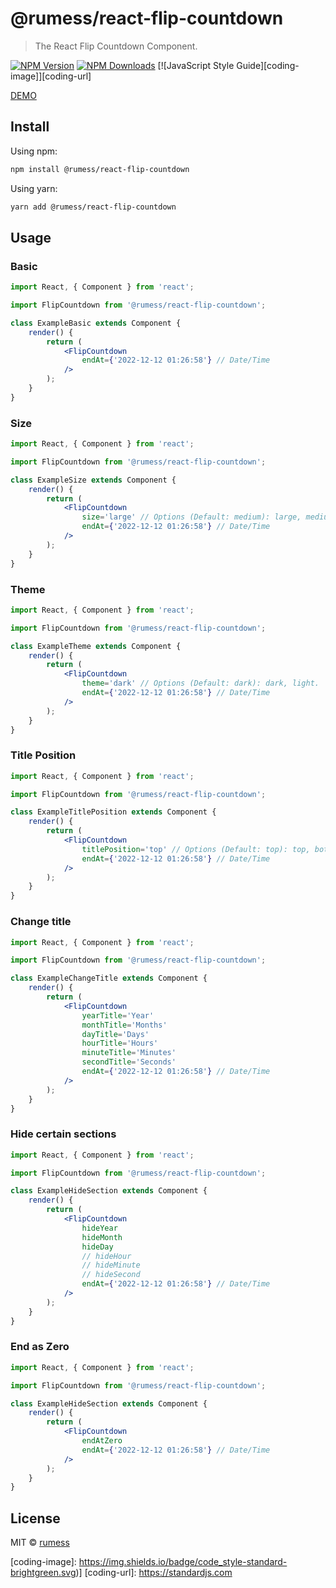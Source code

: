 # @rumess/react-flip-countdown

> The React Flip Countdown Component.

[![NPM Version][npm-image]][npm-url]
[![NPM Downloads][downloads-image]][downloads-url]
[![JavaScript Style Guide][coding-image]][coding-url]

[DEMO](https://rumess.github.io/react-flip-countdown/)

## Install

Using npm:
```bash
npm install @rumess/react-flip-countdown
```

Using yarn:
```bash
yarn add @rumess/react-flip-countdown
```

## Usage

### Basic

```jsx
import React, { Component } from 'react';

import FlipCountdown from '@rumess/react-flip-countdown';

class ExampleBasic extends Component {
    render() {
        return (
            <FlipCountdown
                endAt={'2022-12-12 01:26:58'} // Date/Time
            />
        );
    }
}
```

### Size

```jsx
import React, { Component } from 'react';

import FlipCountdown from '@rumess/react-flip-countdown';

class ExampleSize extends Component {
    render() {
        return (
            <FlipCountdown
                size='large' // Options (Default: medium): large, medium, small, extra-small.
                endAt={'2022-12-12 01:26:58'} // Date/Time
            />
        );
    }
}
```

### Theme

```jsx
import React, { Component } from 'react';

import FlipCountdown from '@rumess/react-flip-countdown';

class ExampleTheme extends Component {
    render() {
        return (
            <FlipCountdown
                theme='dark' // Options (Default: dark): dark, light.
                endAt={'2022-12-12 01:26:58'} // Date/Time
            />
        );
    }
}
```

### Title Position

```jsx
import React, { Component } from 'react';

import FlipCountdown from '@rumess/react-flip-countdown';

class ExampleTitlePosition extends Component {
    render() {
        return (
            <FlipCountdown
                titlePosition='top' // Options (Default: top): top, bottom.
                endAt={'2022-12-12 01:26:58'} // Date/Time
            />
        );
    }
}
```

### Change title

```jsx
import React, { Component } from 'react';

import FlipCountdown from '@rumess/react-flip-countdown';

class ExampleChangeTitle extends Component {
    render() {
        return (
            <FlipCountdown
                yearTitle='Year'
                monthTitle='Months'
                dayTitle='Days'
                hourTitle='Hours'
                minuteTitle='Minutes'
                secondTitle='Seconds'
                endAt={'2022-12-12 01:26:58'} // Date/Time
            />
        );
    }
}
```

### Hide certain sections

```jsx
import React, { Component } from 'react';

import FlipCountdown from '@rumess/react-flip-countdown';

class ExampleHideSection extends Component {
    render() {
        return (
            <FlipCountdown
                hideYear
                hideMonth
                hideDay
                // hideHour
                // hideMinute
                // hideSecond
                endAt={'2022-12-12 01:26:58'} // Date/Time
            />
        );
    }
}
```

### End as Zero

```jsx
import React, { Component } from 'react';

import FlipCountdown from '@rumess/react-flip-countdown';

class ExampleHideSection extends Component {
    render() {
        return (
            <FlipCountdown
                endAtZero
                endAt={'2022-12-12 01:26:58'} // Date/Time
            />
        );
    }
}
```

## License

MIT © [rumess](https://github.com/rumess)

[npm-image]: https://img.shields.io/npm/v/@rumess/react-flip-countdown.svg
[npm-url]: https://npmjs.org/package/@rumess/react-flip-countdown
[downloads-image]: https://img.shields.io/npm/dm/@rumess/react-flip-countdown.svg
[downloads-url]: https://npmcharts.com/compare/@rumess/react-flip-countdown?minimal=true
[coding-image]: https://img.shields.io/badge/code_style-standard-brightgreen.svg)]
[coding-url]: https://standardjs.com